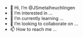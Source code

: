 - 👋 Hi, I’m @JSmetalheuchlingen
- 👀 I’m interested in ...
- 🌱 I’m currently learning ...
- 💞️ I’m looking to collaborate on ...
- 📫 How to reach me ...

<!---
JSmetalheuchlingen/JSmetalheuchlingen is a ✨ special ✨ repository because its `README.md` (this file) appears on your GitHub profile.
You can click the Preview link to take a look at your changes.
--->
